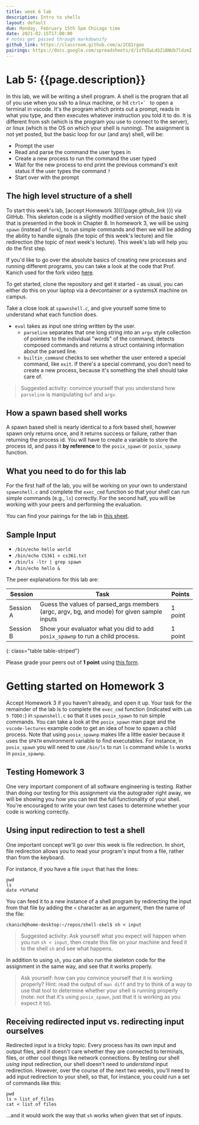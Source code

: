 ```yaml
---
title: week 6 lab
description: Intro to shells
layout: default
due: Monday, February 15th 5pm Chicago time
date: 2021-02-15T17:00:00
# notes get passed through markdownify
github_link: https://classroom.github.com/a/2CQ1rgoo 
pairings: https://docs.google.com/spreadsheets/d/1sTUIwLdSZiBNUb7ldzmI-M3XUB5oLW8wDNf0czptuBo
---
```


# Lab 5: {{page.description}}

In this lab, we will be writing a shell program.  A shell is the program that all of you use when
you ssh to a linux machine, or hit ``ctrl+` `` to open a terminal in vscode. It's the program which
prints out a prompt, reads in what you type, and then executes whatever instruction you told it to
do.  It is different from ssh (which is the program you use to connect to the server), or linux
(which is the OS on which your shell is running). The assignment is not yet posted, but the basic
loop for our (and any) shell, will be:

* Prompt the user
* Read and parse the command the user types in
* Create a new process to run the command the user typed
* Wait for the new process to end print the previous command's exit status if the user types the command `?`
* Start over with the prompt


## The high level structure of a shell

To start this week's lab, [accept Homework 3]({{page.github_link }}) via GitHub. This skeleton code
is a slightly modified version of the basic shell that is presented in the book in Chapter 8. In
homework 3, we will be using `spawn` (instead of `fork`), to run simple commands and then we will be 
adding the ability to handle signals (the topic of this week's lecture) and file redirection (the
topic of next week's lecture). This week's lab will help you do the first step.

If you'd like to go over the absolute basics of creating new processes and running different
programs, you can take a look at the code that Prof. Kanich used for the fork video
[here](https://github.com/csatuic/vscode-lectures/tree/master/lecture7).

To get started, clone the repository and get it started - as usual, you can either do this on your
laptop via a devcontainer or a systemsX machine on campus.

Take a close look at `spawnshell.c`, and give yourself some time to understand what each function does.

* `eval` takes as input one string written by the user.
    * `parseline` separates that one long string into an `argv` style collection of pointers to the
      individual "words" of the command, detects composed commands and returns a struct containing
      information about the parsed line.
    * `builtin_command` checks to see whether the user entered a special command, like `exit`. If
      there's a special command, you don't need to create a new process, because it's something the
      shell should take care of.

> Suggested activity: convince yourself that you understand how `parseline` is manipulating `buf`
> and `argv`.

## How a spawn based shell works

A spawn based shell is nearly identical to a fork based shell, however spawn only returns once, and
it returns success or failure, rather than returning the process id. You will have to create a
variable to store the process id, and pass it **by reference** to the `posix_spawn` or `posix_spawnp` 
function.

## What you need to do for this lab

For the first half of the lab, you will be working on your own to understand `spawnshell.c` and 
complete the `exec_cmd` function so that your shell can run simple commands (e.g., `ls`) 
correctly. For the second half, you will be working with your peers and performing the evaluation.

You can find your pairings for the lab in [this sheet]({{page.pairings}}).

## Sample Input
* ```/bin/echo hello world```
* ```/bin/echo CS361 > cs361.txt```
* ```/bin/ls -ltr | grep spawn```
* ```/bin/echo hello &```

The peer explanations for this lab are:

| Session | Task | Points |
|---|---|---|
| Session A | Guess the values of parsed_args members (argc, argv, bg, and mode) for given sample inputs | 1 point |
| Session B | Show your evaluator what you did to add `posix_spawnp` to run a child process. | 1 point |
{: class="table table-striped"}

Please grade your peers out of **1 point** using [this form]({{site.eval_link}}).


# Getting started on Homework 3

Accept Homework 3 if you haven't already, and open it up. Your task for the remainder of the lab is
to complete the `exec_cmd` function (indicated with `Lab 5 TODO:`) in `spawnshell.c` so that it uses `posix_spawn` to run simple 
commands. You can take a look at the `posix_spawn` man page and the `vscode-lectures` example code to
get an idea of how to spawn a child process. 
Note that using `posix_spawnp` makes life a little easier because it uses the `$PATH`
environment variable to find executables. For instance, in `posix_spawn` you will need to use 
`/bin/ls` to run `ls` command while `ls` works in `posix_spawnp`.

## Testing Homework 3

One very important component of all software engineering is testing. Rather than doing our testing
for this assignment via the autograder right away, we will be showing you how you can test the full
functionality of your shell. You're encouraged to write your own test cases to determine whether your
code is working correctly.

## Using input redirection to test a shell

One important concept we'll go over this week is file redirection. In short, file redirection allows
you to read your program's input from a file, rather than from the keyboard.

For instance, if you have a file `input` that has the lines:

```
pwd
ls
date +%Y%m%d
```

You can feed it to a new instance of a shell program by redirecting the input from that file by
adding the `<` character as an argument, then the name of the file:

```
ckanich@home-desktop:~/repos/shell-skel$ sh < input 
```

> Suggested activity: Ask yourself what you expect will happen when you run `sh < input`, then
> create this file on your machine and feed it to the shell `sh` and see what happens.

In addition to using `sh`, you can also run the skeleton code for the assignment in the same way,
and see that it works properly.

> Ask yourself: how can you convince yourself that it is working properly? Hint: read the output of
> `man diff` and try to think of a way to use that tool to determine whether your shell is running
> properly (note: not that it's using `posix_spawn`, just that it is working as you expect it to).

## Receiving redirected input vs. redirecting input ourselves

Redirected input is a tricky topic. Every process has its own input and output files, and it doesn't
care whether they are connected to terminals, files, or other cool things like network connections.
By testing our shell _using_ input redirection, our shell doesn't need to _understand_ input
redirection. However, over the course of the next two weeks, you'll need to add input redirection to
your shell, so that, for instance, you could run a set of commands like this:

```
pwd
ls > list_of_files
cat < list of files
```

...and it would work the way that `sh` works when given that set of inputs.
